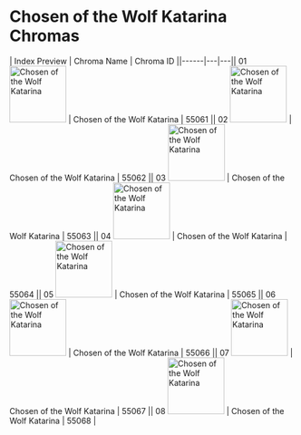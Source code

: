 # Chosen of the Wolf Katarina Chromas

| Index  Preview | Chroma Name | Chroma ID ||------|---|---|| 01  <img src='https://raw.communitydragon.org/latest/plugins/rcp-be-lol-game-data/global/default/v1/champion-chroma-images/55/55061.png' alt='Chosen of the Wolf Katarina' width='100'> | Chosen of the Wolf Katarina | 55061 || 02  <img src='https://raw.communitydragon.org/latest/plugins/rcp-be-lol-game-data/global/default/v1/champion-chroma-images/55/55062.png' alt='Chosen of the Wolf Katarina' width='100'> | Chosen of the Wolf Katarina | 55062 || 03  <img src='https://raw.communitydragon.org/latest/plugins/rcp-be-lol-game-data/global/default/v1/champion-chroma-images/55/55063.png' alt='Chosen of the Wolf Katarina' width='100'> | Chosen of the Wolf Katarina | 55063 || 04  <img src='https://raw.communitydragon.org/latest/plugins/rcp-be-lol-game-data/global/default/v1/champion-chroma-images/55/55064.png' alt='Chosen of the Wolf Katarina' width='100'> | Chosen of the Wolf Katarina | 55064 || 05  <img src='https://raw.communitydragon.org/latest/plugins/rcp-be-lol-game-data/global/default/v1/champion-chroma-images/55/55065.png' alt='Chosen of the Wolf Katarina' width='100'> | Chosen of the Wolf Katarina | 55065 || 06  <img src='https://raw.communitydragon.org/latest/plugins/rcp-be-lol-game-data/global/default/v1/champion-chroma-images/55/55066.png' alt='Chosen of the Wolf Katarina' width='100'> | Chosen of the Wolf Katarina | 55066 || 07  <img src='https://raw.communitydragon.org/latest/plugins/rcp-be-lol-game-data/global/default/v1/champion-chroma-images/55/55067.png' alt='Chosen of the Wolf Katarina' width='100'> | Chosen of the Wolf Katarina | 55067 || 08  <img src='https://raw.communitydragon.org/latest/plugins/rcp-be-lol-game-data/global/default/v1/champion-chroma-images/55/55068.png' alt='Chosen of the Wolf Katarina' width='100'> | Chosen of the Wolf Katarina | 55068 |